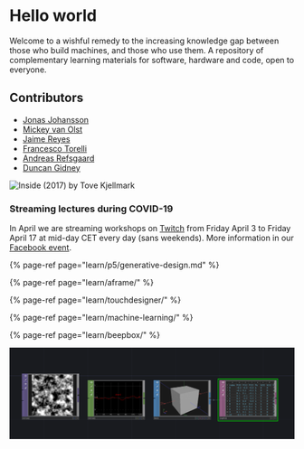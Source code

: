 # Hello world

Welcome to a wishful remedy to the increasing knowledge gap between those who build machines, and those who use them. A repository of complementary learning materials for software, hardware and code, open to everyone.

## Contributors

* [Jonas Johansson](https://www.youtube.com/watch?v=Sh1L-8T5hu0&fbclid=IwAR1INsz9OSQxjkGANiOftHqifhtiyi2c9fbj_VqofeKj9Cg-RwqALOCxKEQ)
* [Mickey van Olst](https://mickeyvanolst.com/)
* [Jaime Reyes](https://www.imakethings.work/)
* [Francesco Torelli](http://www.francescotorelli.it/)
* [Andreas Refsgaard](https://andreasrefsgaard.dk/)
* [Duncan Gidney](https://duncangidney.com/)

![Inside \(2017\) by Tove Kjellmark](https://lh4.googleusercontent.com/equpGdAC1AxXVRSi_BUvrOAat_fP5BOXCUASbr_4T7VkbT5acB4VtAtJjcv0AobSE8THBhHZKGlFQ9qbSITcOkp0bNOZ1vMaLX6HvpFOXXRgg1kuhEHBfzk2hOS6P28M34IkfLzI)

### Streaming lectures during COVID-19

In April we are streaming workshops on [Twitch](https://www.twitch.tv/exploringtechnology) from Friday April 3 to Friday April 17 at mid-day CET every day \(sans weekends\). More information in our [Facebook event](https://www.facebook.com/events/524433344931172/).

{% page-ref page="learn/p5/generative-design.md" %}

{% page-ref page="learn/aframe/" %}

{% page-ref page="learn/touchdesigner/" %}

{% page-ref page="learn/machine-learning/" %}

{% page-ref page="learn/beepbox/" %}

![Untitled \(2019\) by Natasha Klimenko](.gitbook/assets/image%20%289%29.png)

